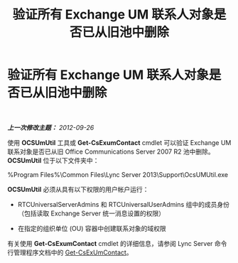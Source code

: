 ﻿---
title: 验证所有 Exchange UM 联系人对象是否已从旧池中删除
TOCTitle: 验证所有 Exchange UM 联系人对象是否已从旧池中删除
ms:assetid: 5a813169-0ed7-4f84-a242-ed2cd4ea5c43
ms:mtpsurl: https://technet.microsoft.com/zh-cn/library/JJ688068(v=OCS.15)
ms:contentKeyID: 49888432
ms.date: 05/19/2016
mtps_version: v=OCS.15
ms.translationtype: HT
---

# 验证所有 Exchange UM 联系人对象是否已从旧池中删除

 

_**上一次修改主题：** 2012-09-26_

使用 **OCSUmUtil** 工具或 **Get-CsExumContact** cmdlet 可以验证 Exchange UM 联系对象是否已从旧 Office Communications Server 2007 R2 池中删除。 **OCSUmUtil** 位于以下文件夹中：

%Program Files%\\Common Files\\Lync Server 2013\\Support\\OcsUMUtil.exe

**OCSUmUtil** 必须从具有以下权限的用户帐户运行：

  - RTCUniversalServerAdmins 和 RTCUniversalUserAdmins 组中的成员身份（包括读取 Exchange Server 统一消息设置的权限）

  - 在指定的组织单位 (OU) 容器中创建联系对象的域权限

有关使用 **Get-CsExumContact** cmdlet 的详细信息，请参阅 Lync Server 命令行管理程序文档中的 [Get-CsExUmContact](https://docs.microsoft.com/en-us/powershell/module/skype/Get-CsExUmContact)。


